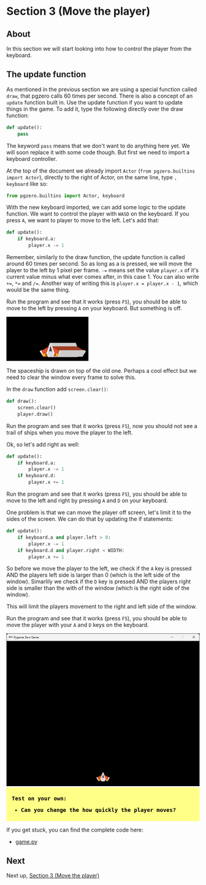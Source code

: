 # Section 3 (Move the player)

## About

In this section we will start looking into how to control the player from the keyboard.

## The update function

As mentioned in the previous section we are using a special function called `draw`, that pgzero calls 60 times per second. There is also a concept of an `update` function built in. Use the update function if you want to update things in the game. To add it, type the following directly over the draw function:

```python
def update():
    pass
```

The keyword `pass` means that we don't want to do anything here yet. We will soon replace it with some code though. But first we need to import a keyboard controller.

At the top of the document we already import `Actor` (`from pgzero.builtins import Actor`), directly to the right of Actor, on the same line, type `, keyboard` like so:

```python
from pgzero.builtins import Actor, keyboard
```

With the new keyboard imported, we can add some logic to the update function. We want to control the player with `WASD` on the keyboard. If you press `A`, we want to player to move to the left. Let's add that:


```python
def update():
    if keyboard.a:
        player.x -= 1
```

Remember, similarly to the draw function, the update function is called around 60 times per second. So as long as a is pressed, we will move the player to the left by 1 pixel per frame. `-=` means set the value `player.x` of it's current value minus what ever comes after, in this case 1. You can also write `+=`, `*=` and `/=`. Another way of writing this is `player.x = player.x - 1`, which would be the same thing.

Run the program and see that it works (press `F5`), you should be able to move to the left by pressing `A` on your keyboard. But something is off.

<img src="../.docs/image13.png">

The spaceship is drawn on top of the old one. Perhaps a cool effect but we need to clear the window every frame to solve this.

In the `draw` function add `screen.clear()`:

```python
def draw():
    screen.clear()
    player.draw()
```

Run the program and see that it works (press `F5`), now you should not see a trail of ships when you move the player to the left.

Ok, so let's add right as well:

```python
def update():
    if keyboard.a:
        player.x -= 1
    if keyboard.d:
        player.x += 1
```

Run the program and see that it works (press `F5`), you should be able to move to the left and right by pressing `A` and `D` on your keyboard.

One problem is that we can move the player off screen, let's limit it to the sides of the screen. We can do that by updating the if statements:

```python
def update():
    if keyboard.a and player.left > 0:
        player.x -= 1
    if keyboard.d and player.right < WIDTH:
        player.x += 1
```

So before we move the player to the left, we check if the `A` key is pressed AND the players left side is larger than 0 (which is the left side of the window). Simarlily we check if the `D` key is pressed AND the players right side is smaller than the with of the window (which is the right side of the window).

This will limit the players movement to the right and left side of the window.


Run the program and see that it works (press `F5`), you should be able to move the player with your `A` and `D` keys on the keyboard.

<img src="../.docs/section3.png">

<div style="background:#ff8; margin-bottom: 1em; color:#000; padding: 0.5em 1em; font-weight:bold;font-family:monospace;">
    <p>Test on your own:</p>
    <ul>
        <li>Can you change the how quickly the player moves?</li>
    </ul>
</div>

If you get stuck, you can find the complete code here:
* [game.py](./game.py)

## Next

Next up, [Section 3 (Move the player)](../section3)